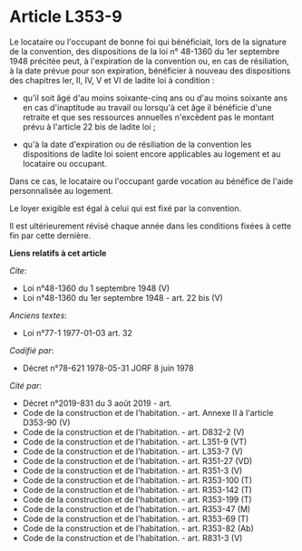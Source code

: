 # Article L353-9

Le locataire ou l'occupant de bonne foi qui bénéficiait, lors de la signature de la convention, des dispositions de la loi n°
48-1360 du 1er septembre 1948 précitée peut, à l'expiration de la convention ou, en cas de résiliation, à la date prévue pour
son expiration, bénéficier à nouveau des dispositions des chapitres Ier, II, IV, V et VI de ladite loi à condition :

- qu'il soit âgé d'au moins soixante-cinq ans ou d'au moins soixante ans en cas d'inaptitude au travail ou lorsqu'à cet âge
il bénéficie d'une retraite et que ses ressources annuelles n'excèdent pas le montant prévu à l'article 22 bis de ladite
loi ;

- qu'à la date d'expiration ou de résiliation de la convention les dispositions de ladite loi soient encore applicables au
logement et au locataire ou occupant. 

Dans ce cas, le locataire ou l'occupant garde vocation au bénéfice de l'aide personnalisée au logement. 

Le loyer exigible est égal à celui qui est fixé par la convention. 

Il est ultérieurement révisé chaque année dans les conditions fixées à cette fin par cette dernière.

**Liens relatifs à cet article**

_Cite_:

  - Loi n°48-1360 du 1 septembre 1948 (V)
  - Loi n°48-1360 du 1er septembre 1948 - art. 22 bis (V)

_Anciens textes_:

  - Loi n°77-1 1977-01-03 art. 32

_Codifié par_:

  - Décret n°78-621 1978-05-31 JORF 8 juin 1978

_Cité par_:

  - Décret n°2019-831 du 3 août 2019 - art.
  - Code de la construction et de l'habitation. - art. Annexe II à l'article D353-90 (V)
  - Code de la construction et de l'habitation. - art. D832-2 (V)
  - Code de la construction et de l'habitation. - art. L351-9 (VT)
  - Code de la construction et de l'habitation. - art. L353-7 (V)
  - Code de la construction et de l'habitation. - art. R351-27 (VD)
  - Code de la construction et de l'habitation. - art. R351-3 (V)
  - Code de la construction et de l'habitation. - art. R353-100 (T)
  - Code de la construction et de l'habitation. - art. R353-142 (T)
  - Code de la construction et de l'habitation. - art. R353-199 (T)
  - Code de la construction et de l'habitation. - art. R353-47 (M)
  - Code de la construction et de l'habitation. - art. R353-69 (T)
  - Code de la construction et de l'habitation. - art. R353-82 (Ab)
  - Code de la construction et de l'habitation. - art. R831-3 (V)
